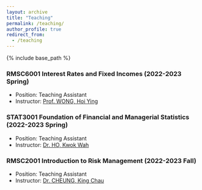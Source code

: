 ```yaml
---
layout: archive
title: "Teaching"
permalink: /teaching/
author_profile: true
redirect_from:
  - /teaching
---
```


{% include base_path %}

### RMSC6001  Interest Rates and Fixed Incomes (2022-2023 Spring)
* Position:  Teaching Assistant
* Instructor: [Prof. WONG, Hoi Ying](https://www.sta.cuhk.edu.hk/peoples/hywong/)


### STAT3001  Foundation of Financial and Managerial Statistics (2022-2023 Spring)
* Position:  Teaching Assistant
* Instructor: [Dr. HO, Kwok Wah](https://www.sta.cuhk.edu.hk/peoples/kwho/)


### RMSC2001  Introduction to Risk Management (2022-2023 Fall)
* Position:  Teaching Assistant
* Instructor: [Dr. CHEUNG, King Chau](https://www.sta.cuhk.edu.hk/peoples/simonkc/)
